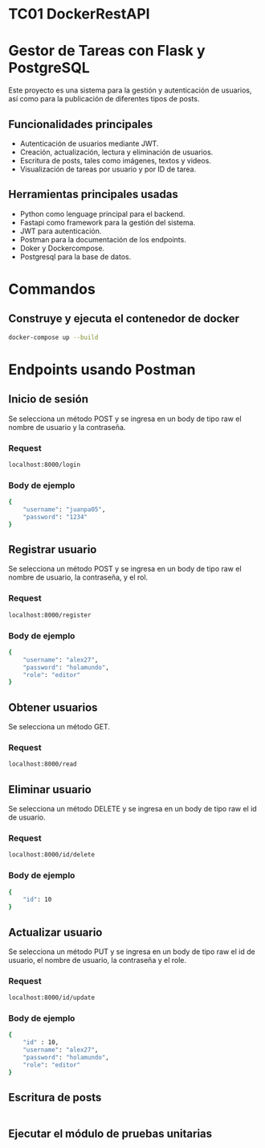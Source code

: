 # TC01 DockerRestAPI

# Gestor de Tareas con Flask y PostgreSQL

Este proyecto es una sistema para la gestión y autenticación de usuarios, así como para la publicación de diferentes tipos de posts.

## Funcionalidades principales 

- Autenticación de usuarios mediante JWT.
- Creación, actualización, lectura y eliminación de usuarios.
- Escritura de posts, tales como imágenes, textos y videos.
- Visualización de tareas por usuario y por ID de tarea.

## Herramientas principales usadas
- Python como lenguage principal para el backend.
- Fastapi como framework para la gestión del sistema.
- JWT para autenticación.
- Postman para la documentación de los endpoints.
- Doker y Dockercompose.
- Postgresql para la base de datos.

# Commandos 

## Construye y ejecuta el contenedor de docker
``` bash
docker-compose up --build
```

# Endpoints usando Postman

## Inicio de sesión
Se selecciona un método POST y se ingresa en un body de tipo raw el nombre de usuario y la contraseña.
### Request
``` bash
localhost:8000/login
```
### Body de ejemplo
``` bash
{
    "username": "juanpa05",
    "password": "1234"
}
```

## Registrar usuario
Se selecciona un método POST y se ingresa en un body de tipo raw el nombre de usuario, la contraseña, y el rol.
### Request
``` bash
localhost:8000/register
```
### Body de ejemplo
``` bash
{
    "username": "alex27",
    "password": "holamundo",
    "role": "editor"
}
```

## Obtener usuarios
Se selecciona un método GET.
### Request
``` bash
localhost:8000/read
```

## Eliminar usuario
Se selecciona un método DELETE y se ingresa en un body de tipo raw el id de usuario.
### Request
``` bash
localhost:8000/id/delete
```
### Body de ejemplo
``` bash
{
    "id": 10
}
```

## Actualizar usuario
Se selecciona un método PUT y se ingresa en un body de tipo raw el id de usuario, el nombre de usuario, la contraseña y el role.
### Request
``` bash
localhost:8000/id/update
```
### Body de ejemplo
``` bash
{
    "id" : 10,
    "username": "alex27",
    "password": "holamundo",
    "role": "editor"
}
```

## Escritura de posts
``` bash

```


## Ejecutar el módulo de pruebas unitarias
``` bash

```
